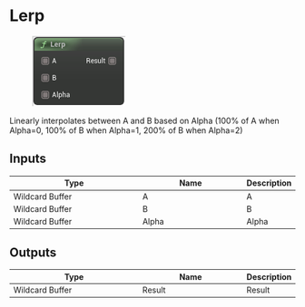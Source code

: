 # Lerp

<div align="left" data-full-width="false">

<figure><img src="Lerp.png" alt=""><figcaption></figcaption></figure>

</div>

Linearly interpolates between A and B based on Alpha (100% of A when Alpha=0, 100% of B when Alpha=1, 200% of B when Alpha=2)

## Inputs

<table>
<thead><tr><th width="250">Type</th><th width="200">Name</th><th>Description</th></tr></thead>
<tbody>
<tr><td>Wildcard Buffer</td><td>A</td><td>A</td></tr>
<tr><td>Wildcard Buffer</td><td>B</td><td>B</td></tr>
<tr><td>Wildcard Buffer</td><td>Alpha</td><td>Alpha</td></tr>
</tbody>
</table>

## Outputs

<table>
<thead><tr><th width="250">Type</th><th width="200">Name</th><th>Description</th></tr></thead>
<tbody>
<tr><td>Wildcard Buffer</td><td>Result</td><td>Result</td></tr>
</tbody>
</table>